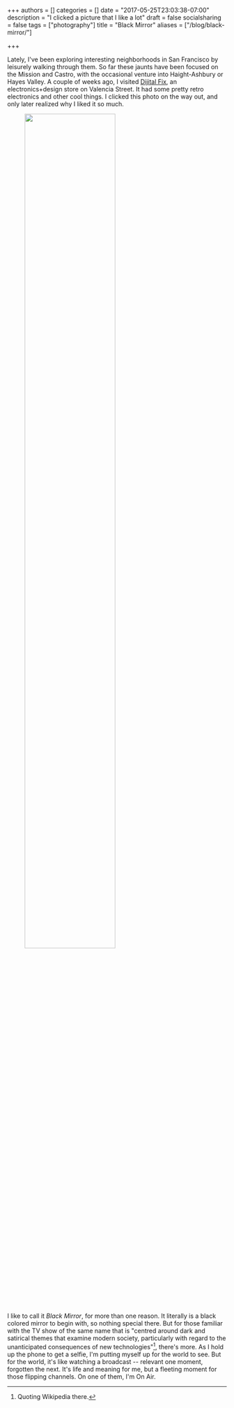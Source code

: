 +++
authors = []
categories = []
date = "2017-05-25T23:03:38-07:00"
description = "I clicked a picture that I like a lot"
draft = false
socialsharing = false
tags = ["photography"]
title = "Black Mirror"
aliases = ["/blog/black-mirror/"]

+++

Lately, I've been exploring interesting neighborhoods in San Francisco by leisurely
walking through them. So far these jaunts have been focused on the Mission and Castro,
with the occasional venture into Haight-Ashbury or Hayes Valley. A couple of weeks
ago, I visited [Dijital Fix](https://dijitalfix.com/), an electronics+design store on
Valencia Street. It had some pretty retro electronics and other cool things. I clicked
this photo on the way out, and only later realized why I liked it so much.

<figure>
    <img data-action="zoom" src="/images/black-mirror.jpg" style="width:70%;"></img>
</figure>

I like to call it _Black Mirror_, for more than one reason. It literally is a black
colored mirror to begin with, so nothing special there. But for those familiar with
the TV show of the same name that is "centred around dark and satirical themes that
examine modern society, particularly with regard to the unanticipated consequences of
new technologies"[^1], there's more. As I hold up the phone to get a selfie, I'm putting
myself up for the world to see. But for the world, it's like watching a broadcast --
relevant one moment, forgotten the next. It's life and meaning for me, but a fleeting
moment for those flipping channels. On one of them, I'm On Air.

[^1]: Quoting Wikipedia there.